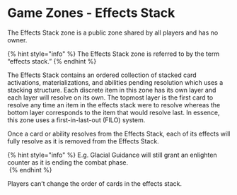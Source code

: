 # Game Zones - Effects Stack

The Effects Stack zone is a public zone shared by all players and has no owner.&#x20;

{% hint style="info" %}
The Effects Stack zone is referred to by the term “effects stack.”
{% endhint %}

The Effects Stack contains an ordered collection of stacked card activations, materializations, and abilities pending resolution which uses a stacking structure. Each discrete item in this zone has its own layer and each layer will resolve on its own. The topmost layer is the first card to resolve any time an item in the effects stack were to resolve whereas the bottom layer corresponds to the item that would resolve last. In essence, this zone uses a first-in-last-out (FILO) system.

Once a card or ability resolves from the Effects Stack, each of its effects will fully resolve as it is removed from the Effects Stack.

{% hint style="info" %}
E.g. Glacial Guidance will still grant an enlighten counter as it is ending the combat phase.\
<img src="https://ga-index-public.s3.us-west-2.amazonaws.com/cards/glacial-guidance-doa-alter.jpg" alt="" data-size="original">
{% endhint %}

Players can’t change the order of cards in the effects stack.

